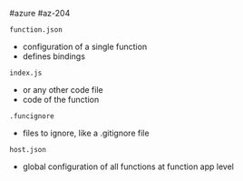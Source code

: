 #azure #az-204 

`function.json`
- configuration of a single function
- defines bindings

`index.js`
- or any other code file
- code of the function

`.funcignore`
- files to ignore, like a .gitignore file

`host.json`
- global configuration of all functions at function app level
